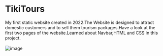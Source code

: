 # TikiTours
My first static website created in 2022.The Website is designed to attract domestic customers and to sell them tourism packages.Have a look at the first two pages of the website.Learned about Navbar,HTML and CSS in this project.<br><br>
![image](https://github.com/gagan2kaur/TikiTours/assets/100552200/de1728a1-fc75-40dd-80cb-0dca13a2c924)
